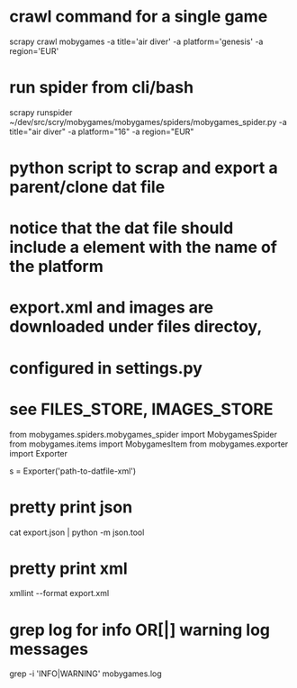 # crawl command for a single game
scrapy crawl mobygames -a title='air diver' -a platform='genesis' -a region='EUR'

# run spider from cli/bash
scrapy runspider ~/dev/src/scry/mobygames/mobygames/spiders/mobygames_spider.py -a title="air diver" -a platform="16" -a region="EUR"

# python script to scrap and export a parent/clone dat file
# notice that the dat file should include a <platform/> element with the name of the platform
#
# export.xml and images are downloaded under files directoy, 
# configured in settings.py
# see FILES_STORE, IMAGES_STORE
from mobygames.spiders.mobygames_spider import MobygamesSpider
from mobygames.items import MobygamesItem
from mobygames.exporter import Exporter

s = Exporter('path-to-datfile-xml')

# pretty print json
cat export.json | python -m json.tool

# pretty print xml
xmllint --format export.xml

# grep log for info OR[\|] warning log messages
grep -i 'INFO\|WARNING' mobygames.log
